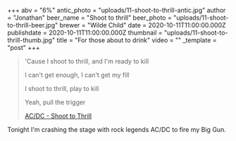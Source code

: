 +++
abv = "6%"
antic_photo = "uploads/11-shoot-to-thrill-antic.jpg"
author = "Jonathan"
beer_name = "Shoot to thrill"
beer_photo = "uploads/11-shoot-to-thrill-beer.jpg"
brewer = "Wilde Child"
date = 2020-10-11T11:00:00.000Z
publishdate = 2020-10-11T11:00:00.000Z
thumbnail = "uploads/11-shoot-to-thrill-thumb.jpg"
title = "For those about to drink"
video = ""
_template = "post"
+++

> 'Cause I shoot to thrill, and I'm ready to kill
>
> I can't get enough, I can't get my fill
>
> I shoot to thrill, play to kill
>
> Yeah, pull the trigger
>
> [AC/DC - Shoot to Thrill](https://www.youtube.com/watch?v=xRQnJyP77tY)

Tonight I'm crashing the stage with rock legends AC/DC to fire my Big Gun.
